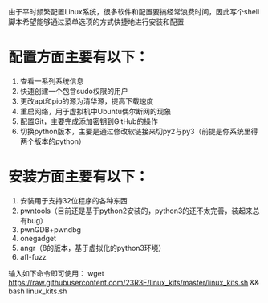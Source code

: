 由于平时频繁配置Linux系统，很多软件和配置要搞经常浪费时间，因此写个shell脚本希望能够通过菜单选项的方式快捷地进行安装和配置

# 配置方面主要有以下：
1. 查看一系列系统信息
2. 快速创建一个包含sudo权限的用户
3. 更改apt和pio的源为清华源，提高下载速度
4. 重启网络，用于虚拟机中Ubuntu偶尔断网的现象
5. 配置Git，主要完成添加密钥到GitHub的操作
6. 切换python版本，主要是通过修改软链接来切py2与py3（前提是你系统里得 两个版本的python）

# 安装方面主要有以下：
1. 安装用于支持32位程序的各种东西
2. pwntools（目前还是基于python2安装的，python3的还不太完善，装起来总有bug）
3. pwnGDB+pwndbg
4. onegadget
5. angr（8的版本，基于虚拟化的python3环境）
6. afl-fuzz

输入如下命令即可使用：
wget https://raw.githubusercontent.com/23R3F/linux_kits/master/linux_kits.sh && bash linux_kits.sh
